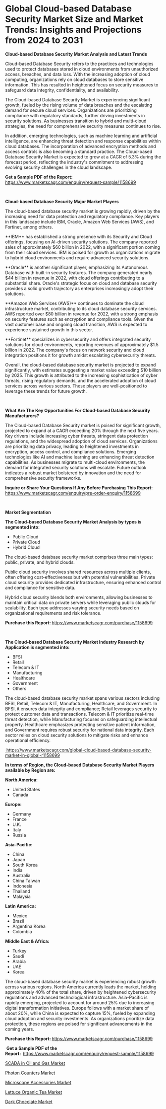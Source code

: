 <p><h1>Global Cloud-based Database Security Market Size and Market Trends: Insights and Projections from 2024 to 2031</h1></p><p><strong>Cloud-based Database Security Market Analysis and Latest Trends</strong></p>
<p><p>Cloud-based Database Security refers to the practices and technologies used to protect databases stored in cloud environments from unauthorized access, breaches, and data loss. With the increasing adoption of cloud computing, organizations rely on cloud databases to store sensitive information. This has resulted in heightened focus on security measures to safeguard data integrity, confidentiality, and availability.</p><p>The Cloud-based Database Security Market is experiencing significant growth, fueled by the rising volume of data breaches and the escalating demand for secure cloud services. Organizations are prioritizing compliance with regulatory standards, further driving investments in security solutions. As businesses transition to hybrid and multi-cloud strategies, the need for comprehensive security measures continues to rise. </p><p>In addition, emerging technologies, such as machine learning and artificial intelligence, are enhancing threat detection and response capabilities within cloud databases. The incorporation of advanced encryption methods and access controls is also becoming a standard practice. The Cloud-based Database Security Market is expected to grow at a CAGR of 5.3% during the forecast period, reflecting the industry's commitment to addressing evolving security challenges in the cloud landscape.</p></p>
<p><strong>Get a Sample PDF of the Report:&nbsp;</strong> <a href="https://www.marketscagr.com/enquiry/request-sample/1158699?utm_campaign=2003&utm_medium=2&utm_source=Github&utm_content=ia&utm_term=26122024&utm_id=cloud-based-database-security">https://www.marketscagr.com/enquiry/request-sample/1158699</a></p>
<p>&nbsp;</p>
<p><strong>Cloud-based Database Security Major Market Players</strong></p>
<p><p>The cloud-based database security market is growing rapidly, driven by the increasing need for data protection and regulatory compliance. Key players in this landscape include IBM, Oracle, Amazon Web Services (AWS), and Fortinet, among others.</p><p>**IBM** has established a strong presence with its Security and Cloud offerings, focusing on AI-driven security solutions. The company reported sales of approximately $60 billion in 2022, with a significant portion coming from their cloud services. IBM is poised for growth as organizations migrate to hybrid cloud environments and require advanced security solutions.</p><p>**Oracle** is another significant player, emphasizing its Autonomous Database with built-in security features. The company generated nearly $44 billion in revenue in 2022, with cloud offerings contributing to a substantial share. Oracle's strategic focus on cloud and database security provides a solid growth trajectory as enterprises increasingly adopt their solutions.</p><p>**Amazon Web Services (AWS)** continues to dominate the cloud infrastructure market, contributing to its cloud database security services. AWS reported over $80 billion in revenue for 2022, with a strong emphasis on security features such as encryption and compliance tools. Given the vast customer base and ongoing cloud transition, AWS is expected to experience sustained growth in this sector.</p><p>**Fortinet** specializes in cybersecurity and offers integrated security solutions for cloud environments, reporting revenues of approximately $1.5 billion in 2022. The company's focus on network security and cloud integration positions it for growth amidst escalating cybersecurity threats.</p><p>Overall, the cloud-based database security market is projected to expand significantly, with estimates suggesting a market value exceeding $10 billion by 2025. This growth is attributed to the increasing sophistication of cyber threats, rising regulatory demands, and the accelerated adoption of cloud services across various sectors. These players are well-positioned to leverage these trends for future growth.</p></p>
<p>&nbsp;</p>
<p><strong>What Are The Key Opportunities For Cloud-based Database Security Manufacturers?</strong></p>
<p><p>The Cloud-based Database Security market is poised for significant growth, projected to expand at a CAGR exceeding 20% through the next five years. Key drivers include increasing cyber threats, stringent data protection regulations, and the widespread adoption of cloud services. Organizations are prioritizing data privacy, leading to heightened investments in encryption, access control, and compliance solutions. Emerging technologies like AI and machine learning are enhancing threat detection capabilities. As businesses migrate to multi-cloud environments, the demand for integrated security solutions will escalate. Future outlook indicates a robust market bolstered by innovation and the need for comprehensive security frameworks.</p></p>
<p><strong>Inquire or Share Your Questions If Any Before Purchasing This Report:</strong> <a href="https://www.marketscagr.com/enquiry/pre-order-enquiry/1158699?utm_campaign=2003&utm_medium=2&utm_source=Github&utm_content=ia&utm_term=26122024&utm_id=cloud-based-database-security">https://www.marketscagr.com/enquiry/pre-order-enquiry/1158699</a></p>
<p>&nbsp;</p>
<p><strong>Market Segmentation</strong></p>
<p><strong>The Cloud-based Database Security Market Analysis by types is segmented into:</strong></p>
<p><ul><li>Public Cloud</li><li>Private Cloud</li><li>Hybrid Cloud</li></ul></p>
<p><p>The cloud-based database security market comprises three main types: public, private, and hybrid clouds. </p><p>Public cloud security involves shared resources across multiple clients, often offering cost-effectiveness but with potential vulnerabilities. Private cloud security provides dedicated infrastructure, ensuring enhanced control and compliance for sensitive data. </p><p>Hybrid cloud security blends both environments, allowing businesses to maintain critical data on private servers while leveraging public clouds for scalability. Each type addresses varying security needs based on organizational requirements and risk tolerance.</p></p>
<p><strong>Purchase this Report:&nbsp;</strong><a href="https://www.marketscagr.com/purchase/1158699?utm_campaign=2003&utm_medium=2&utm_source=Github&utm_content=ia&utm_term=26122024&utm_id=cloud-based-database-security">https://www.marketscagr.com/purchase/1158699</a></p>
<p>&nbsp;</p>
<p><strong>The Cloud-based Database Security Market Industry Research by Application is segmented into:</strong></p>
<p><ul><li>BFSI</li><li>Retail</li><li>Telecom & IT</li><li>Manufacturing</li><li>Healthcare</li><li>Government</li><li>Others</li></ul></p>
<p><p>The cloud-based database security market spans various sectors including BFSI, Retail, Telecom & IT, Manufacturing, Healthcare, and Government. In BFSI, it ensures data integrity and compliance; Retail leverages security to protect customer data and transactions. Telecom & IT prioritize real-time threat detection, while Manufacturing focuses on safeguarding intellectual property. Healthcare emphasizes protecting sensitive patient information, and Government requires robust security for national data integrity. Each sector relies on cloud security solutions to mitigate risks and enhance operational efficiency.</p></p>
<p><a href="https://www.marketscagr.com/global-cloud-based-database-security-market-in-global-r1158699?utm_campaign=2003&utm_medium=2&utm_source=Github&utm_content=ia&utm_term=26122024&utm_id=cloud-based-database-security">&nbsp;https://www.marketscagr.com/global-cloud-based-database-security-market-in-global-r1158699</a></p>
<p><strong>In terms of Region, the Cloud-based Database Security Market Players available by Region are:</strong></p>
<p>
    <p> <strong> North America: </strong>
        <ul>
            <li>United States</li>
            <li>Canada</li>
        </ul>
        </p> 
    <p> <strong> Europe: </strong>
        <ul>
            <li>Germany</li>
            <li>France</li>
            <li>U.K.</li>
            <li>Italy</li>
            <li>Russia</li>
        </ul>
        </p> 
    <p> <strong> Asia-Pacific: </strong>
        <ul>
            <li>China</li>
            <li>Japan</li>
            <li>South Korea</li>
            <li>India</li>
            <li>Australia</li>
            <li>China Taiwan</li>
            <li>Indonesia</li>
            <li>Thailand</li>
            <li>Malaysia</li>
        </ul>
        </p> 
    <p> <strong> Latin America: </strong>
        <ul>
            <li>Mexico</li>
            <li>Brazil</li>
            <li>Argentina Korea</li>
            <li>Colombia</li>
        </ul>
        </p> 
    <p> <strong> Middle East & Africa: </strong>
        <ul>
            <li>Turkey</li>
            <li>Saudi</li>
            <li>Arabia</li>
            <li>UAE</li>
            <li>Korea</li>
        </ul>
    </p>
    </p>
<p><p>The cloud-based database security market is experiencing robust growth across various regions. North America currently leads the market, holding approximately 40% of the total share, driven by heightened cybersecurity regulations and advanced technological infrastructure. Asia-Pacific is rapidly emerging, projected to account for around 25% due to increasing digital transformation initiatives. Europe follows with a market share of about 20%, while China is expected to capture 15%, fueled by expanding cloud adoption and security investments. As organizations prioritize data protection, these regions are poised for significant advancements in the coming years.</p></p>
<p><strong>Purchase this Report: </strong><a href="https://www.marketscagr.com/purchase/1158699?utm_campaign=2003&utm_medium=2&utm_source=Github&utm_content=ia&utm_term=26122024&utm_id=cloud-based-database-security">https://www.marketscagr.com/purchase/1158699</a></p>
<p>&nbsp;<strong>Get a Sample PDF of the Report:&nbsp;&nbsp;</strong><a href="https://www.marketscagr.com/enquiry/request-sample/1158699?utm_campaign=2003&utm_medium=2&utm_source=Github&utm_content=ia&utm_term=26122024&utm_id=cloud-based-database-security">https://www.marketscagr.com/enquiry/request-sample/1158699</a></p>
<p><strong></strong></p>
<p><p><a href="https://www.linkedin.com/pulse/informative-market-analysis-scada-oil-gas-estimated-cagr-131-h1zqf?utm_campaign=2003&utm_medium=2&utm_source=Github&utm_content=ia&utm_term=26122024&utm_id=cloud-based-database-security">SCADA in Oil and Gas Market</a></p><p><a href="https://www.linkedin.com/pulse/photon-counters-market-size-forecast-2024-2031-anticipated-snw8f?utm_campaign=2003&utm_medium=2&utm_source=Github&utm_content=ia&utm_term=26122024&utm_id=cloud-based-database-security">Photon Counters Market</a></p><p><a href="https://www.linkedin.com/pulse/microscope-accessories-sector-surge-76-growth-roadmap-2031-aexkf?utm_campaign=2003&utm_medium=2&utm_source=Github&utm_content=ia&utm_term=26122024&utm_id=cloud-based-database-security">Microscope Accessories Market</a></p><p><a href="https://www.linkedin.com/pulse/in-depth-lettuce-organic-tea-market-analysis-projected-qexwf?utm_campaign=2003&utm_medium=2&utm_source=Github&utm_content=ia&utm_term=26122024&utm_id=cloud-based-database-security">Lettuce Organic Tea Market</a></p><p><a href="https://www.linkedin.com/pulse/recent-dark-chocolate-market-analysis-shows-size-growing-cagr-tvfpf?utm_campaign=2003&utm_medium=2&utm_source=Github&utm_content=ia&utm_term=26122024&utm_id=cloud-based-database-security">Dark Chocolate Market</a></p></p>